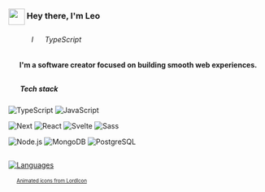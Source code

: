 <h3><img src="https://user-images.githubusercontent.com/87744767/160494540-1b38acf7-62c3-47d8-83e8-28cdc55ad28d.gif" height="32px" align="center"/>
  Hey there, I'm Leo 
</h3>
<h6>
  ⠀⠀⠀⠀ I 
  <img 
       src="https://user-images.githubusercontent.com/87744767/160755257-fded066f-f12e-4e75-8f58-c875aaea2c00.gif" 
       height="15px" align="center"
  />
   TypeScript
</h6>
<h4>
  <img 
       src="https://user-images.githubusercontent.com/87744767/160758054-952c3dfc-ab12-426c-896c-1bbdc5fc5aa6.gif" 
       height="16px" align="center" 
  />
    I'm a software creator focused on building smooth web experiences.
</h4>

##

<h5>
  <img 
       src="https://user-images.githubusercontent.com/87744767/160758710-8138e749-3fdd-46a5-98a9-5f06aadb0537.gif" 
       height="16px" align="center" />
     <b>Tech stack</b>
</h5>

![TypeScript](https://img.shields.io/badge/-TypeScript-e8ebec?&logo=TypeScript&style=flat-square)
![JavaScript](https://img.shields.io/badge/-JavaScript-e8ebec?&logo=JavaScript&logoColor=FFC04D&style=flat-square)

![Next](https://img.shields.io/badge/-Next-e8ebec?&logo=nextdotjs&logoColor=222222&style=flat-square)
![React](https://img.shields.io/badge/-React-e8ebec?&logo=React&logoColor=189AB4&style=flat-square)
![Svelte](https://img.shields.io/badge/-Svelte-e8ebec?&logo=svelte&style=flat-square)
![Sass](https://img.shields.io/badge/-Sass-e8ebec?&logo=sass&style=flat-square)

![Node.js](https://img.shields.io/badge/-Node-e8ebec?&logo=nodedotjs&style=flat-square)
![MongoDB](https://img.shields.io/badge/-MongoDB-e8ebec?&logo=mongodb&style=flat-square)
![PostgreSQL](https://img.shields.io/badge/-PostgreSQL-e8ebec?&logo=postgresql&style=flat-square)

## 

[![Languages](https://github-readme-stats.vercel.app/api/top-langs/?username=lsrzar&theme=graywhite&hide=html,css,scss&custom_title=Languages&langs_count=8&layout=compact)](https://github.com/lsrzar?tab=repositories)

<p>
  <img src="https://user-images.githubusercontent.com/87744767/160761527-91f514b6-6df6-42da-906b-ee3753e6edcb.gif" height="12px" align="bottom"/>
  <sup><sub><a href="https://lordicon.com">Animated icons from LordIcon</a></sub></sup>
</p>
